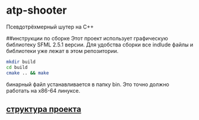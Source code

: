 # atp-shooter
Псевдотрёхмерный шутер на C++

##инструкции по сборке
Этот проект использует графическую библиотеку SFML 2.5.1 версии. Для удобства сборки
все indlude файлы и библиотеки уже лежат в этом репозитории.
```bash
mkdir build
cd build
cmake .. && make
```
бинарный файл устанавливается в папку bin. Это точно должно работать на x86-64 линуксе.

## [структура проекта](STRUCTURE.md)
